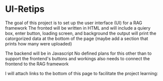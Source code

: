 # UI-Retips
The goal of this project is to set up the user interface (UI) for a RAG framework
The fronted will be written in HTML and will include a quiery box, enter button, loading screen, and background
the output will print the catorgorized data at the bottom of the page (maybe add a section that prints how many were uploaded)

The backend will be in Javascript
No defined plans for this other than to support the frontend's buttons and workings
also needs to connect the frontend to the RAG framework

I will attach links to the bottom of this page to facilitate the project learning:
